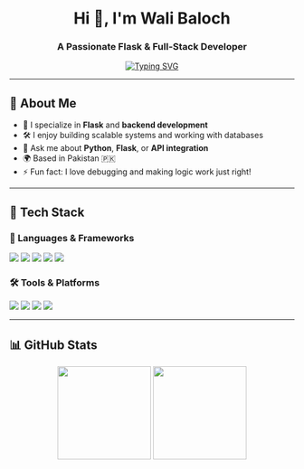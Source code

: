 <h1 align="center">Hi 👋, I'm Wali Baloch</h1>
<h3 align="center">A Passionate Flask & Full-Stack Developer</h3>

<p align="center">
  <a href="#"><img src="https://readme-typing-svg.herokuapp.com?font=Fira+Code&duration=2000&pause=500&color=F700FF&center=true&vCenter=true&multiline=true&width=600&height=60&lines=Back-End+Developer;Flask+Enthusiast;Always+Learning+New+Things!" alt="Typing SVG" /></a>
</p>

---

## 🚀 About Me

- 🎯 I specialize in **Flask** and **backend development**
- 🛠 I enjoy building scalable systems and working with databases
- 💬 Ask me about **Python**, **Flask**, or **API integration**
- 🌍 Based in Pakistan 🇵🇰
- ⚡ Fun fact: I love debugging and making logic work just right!

---

## 🧰 Tech Stack

### 🚀 Languages & Frameworks
<p>
  <img src="https://img.shields.io/badge/Python-3776AB?style=flat-square&logo=python&logoColor=white" />
  <img src="https://img.shields.io/badge/Flask-000000?style=flat-square&logo=flask&logoColor=white" />
  <img src="https://img.shields.io/badge/MySQL-005C84?style=flat-square&logo=mysql&logoColor=white" />
  <img src="https://img.shields.io/badge/HTML5-E34F26?style=flat-square&logo=html5&logoColor=white" />
  <img src="https://img.shields.io/badge/CSS3-1572B6?style=flat-square&logo=css3&logoColor=white" />
</p>

### 🛠 Tools & Platforms
<p>
  <img src="https://img.shields.io/badge/GitHub-181717?style=flat-square&logo=github&logoColor=white" />
  <img src="https://img.shields.io/badge/PyCharm-007ACC?style=flat-square&logo=pycharm&logoColor=white" />
  <img src="https://img.shields.io/badge/Apache-D22128?style=flat-square&logo=apache&logoColor=white" />
  <img src="https://img.shields.io/badge/Ubuntu-E95420?style=flat-square&logo=ubuntu&logoColor=white" />
</p>

---

## 📊 GitHub Stats

<p align="center">
  <img src="https://github-readme-stats.vercel.app/api?username=iscobaloch&show_icons=true&theme=radical" height="165" />
  <img src="https://github-readme-streak-stats.herokuapp.com?user=iscobaloch&theme=radical" height="165" />
</p>

<p align="center">
  <img src="https://github-readme-stats.vercel
